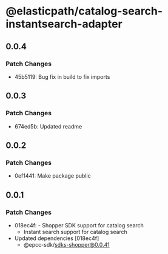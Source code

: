 # @elasticpath/catalog-search-instantsearch-adapter

## 0.0.4

### Patch Changes

- 45b5119: Bug fix in build to fix imports

## 0.0.3

### Patch Changes

- 674ed5b: Updated readme

## 0.0.2

### Patch Changes

- 0ef1441: Make package public

## 0.0.1

### Patch Changes

- 018ec4f: - Shopper SDK support for catalog search
  - Instant search support for catalog search
- Updated dependencies [018ec4f]
  - @epcc-sdk/sdks-shopper@0.0.41
